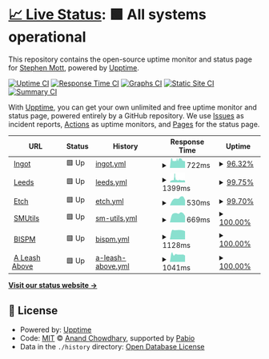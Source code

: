 # [📈 Live Status](https://stephenmott.github.io/webmonitor): <!--live status--> **🟩 All systems operational**

This repository contains the open-source uptime monitor and status page for [Stephen Mott](http://smutils.com), powered by [Upptime](https://github.com/upptime/upptime).

[![Uptime CI](https://github.com/stephenmott/webmonitor/workflows/Uptime%20CI/badge.svg)](https://github.com/stephenmott/webmonitor/actions?query=workflow%3A%22Uptime+CI%22)
[![Response Time CI](https://github.com/stephenmott/webmonitor/workflows/Response%20Time%20CI/badge.svg)](https://github.com/stephenmott/webmonitor/actions?query=workflow%3A%22Response+Time+CI%22)
[![Graphs CI](https://github.com/stephenmott/webmonitor/workflows/Graphs%20CI/badge.svg)](https://github.com/stephenmott/webmonitor/actions?query=workflow%3A%22Graphs+CI%22)
[![Static Site CI](https://github.com/stephenmott/webmonitor/workflows/Static%20Site%20CI/badge.svg)](https://github.com/stephenmott/webmonitor/actions?query=workflow%3A%22Static+Site+CI%22)
[![Summary CI](https://github.com/stephenmott/webmonitor/workflows/Summary%20CI/badge.svg)](https://github.com/stephenmott/webmonitor/actions?query=workflow%3A%22Summary+CI%22)

With [Upptime](https://upptime.js.org), you can get your own unlimited and free uptime monitor and status page, powered entirely by a GitHub repository. We use [Issues](https://github.com/stephenmott/webmonitor/issues) as incident reports, [Actions](https://github.com/stephenmott/webmonitor/actions) as uptime monitors, and [Pages](https://stephenmott.github.io/webmonitor) for the status page.

<!--start: status pages-->
<!-- This summary is generated by Upptime (https://github.com/upptime/upptime) -->
<!-- Do not edit this manually, your changes will be overwritten -->
<!-- prettier-ignore -->
| URL | Status | History | Response Time | Uptime |
| --- | ------ | ------- | ------------- | ------ |
| <img alt="" src="https://www.ingot.cloud/favicon.ico" height="13"> [Ingot](https://www.ingot.cloud/css/general.css) | 🟩 Up | [ingot.yml](https://github.com/stephenmott/webmonitor/commits/HEAD/history/ingot.yml) | <details><summary><img alt="Response time graph" src="./graphs/ingot/response-time-week.png" height="20"> 722ms</summary><br><a href="https://stephenmott.github.io/webmonitor/history/ingot"><img alt="Response time 948" src="https://img.shields.io/endpoint?url=https%3A%2F%2Fraw.githubusercontent.com%2Fstephenmott%2Fwebmonitor%2FHEAD%2Fapi%2Fingot%2Fresponse-time.json"></a><br><a href="https://stephenmott.github.io/webmonitor/history/ingot"><img alt="24-hour response time 678" src="https://img.shields.io/endpoint?url=https%3A%2F%2Fraw.githubusercontent.com%2Fstephenmott%2Fwebmonitor%2FHEAD%2Fapi%2Fingot%2Fresponse-time-day.json"></a><br><a href="https://stephenmott.github.io/webmonitor/history/ingot"><img alt="7-day response time 722" src="https://img.shields.io/endpoint?url=https%3A%2F%2Fraw.githubusercontent.com%2Fstephenmott%2Fwebmonitor%2FHEAD%2Fapi%2Fingot%2Fresponse-time-week.json"></a><br><a href="https://stephenmott.github.io/webmonitor/history/ingot"><img alt="30-day response time 702" src="https://img.shields.io/endpoint?url=https%3A%2F%2Fraw.githubusercontent.com%2Fstephenmott%2Fwebmonitor%2FHEAD%2Fapi%2Fingot%2Fresponse-time-month.json"></a><br><a href="https://stephenmott.github.io/webmonitor/history/ingot"><img alt="1-year response time 963" src="https://img.shields.io/endpoint?url=https%3A%2F%2Fraw.githubusercontent.com%2Fstephenmott%2Fwebmonitor%2FHEAD%2Fapi%2Fingot%2Fresponse-time-year.json"></a></details> | <details><summary><a href="https://stephenmott.github.io/webmonitor/history/ingot">96.32%</a></summary><a href="https://stephenmott.github.io/webmonitor/history/ingot"><img alt="All-time uptime 99.33%" src="https://img.shields.io/endpoint?url=https%3A%2F%2Fraw.githubusercontent.com%2Fstephenmott%2Fwebmonitor%2FHEAD%2Fapi%2Fingot%2Fuptime.json"></a><br><a href="https://stephenmott.github.io/webmonitor/history/ingot"><img alt="24-hour uptime 96.72%" src="https://img.shields.io/endpoint?url=https%3A%2F%2Fraw.githubusercontent.com%2Fstephenmott%2Fwebmonitor%2FHEAD%2Fapi%2Fingot%2Fuptime-day.json"></a><br><a href="https://stephenmott.github.io/webmonitor/history/ingot"><img alt="7-day uptime 96.32%" src="https://img.shields.io/endpoint?url=https%3A%2F%2Fraw.githubusercontent.com%2Fstephenmott%2Fwebmonitor%2FHEAD%2Fapi%2Fingot%2Fuptime-week.json"></a><br><a href="https://stephenmott.github.io/webmonitor/history/ingot"><img alt="30-day uptime 96.05%" src="https://img.shields.io/endpoint?url=https%3A%2F%2Fraw.githubusercontent.com%2Fstephenmott%2Fwebmonitor%2FHEAD%2Fapi%2Fingot%2Fuptime-month.json"></a><br><a href="https://stephenmott.github.io/webmonitor/history/ingot"><img alt="1-year uptime 99.29%" src="https://img.shields.io/endpoint?url=https%3A%2F%2Fraw.githubusercontent.com%2Fstephenmott%2Fwebmonitor%2FHEAD%2Fapi%2Fingot%2Fuptime-year.json"></a></details>
| <img alt="" src="http://leeds.lambtoncc.com/favicon.ico" height="13"> [Leeds](http://leeds.lambtoncc.com/index.fsscript) | 🟩 Up | [leeds.yml](https://github.com/stephenmott/webmonitor/commits/HEAD/history/leeds.yml) | <details><summary><img alt="Response time graph" src="./graphs/leeds/response-time-week.png" height="20"> 1399ms</summary><br><a href="https://stephenmott.github.io/webmonitor/history/leeds"><img alt="Response time 1542" src="https://img.shields.io/endpoint?url=https%3A%2F%2Fraw.githubusercontent.com%2Fstephenmott%2Fwebmonitor%2FHEAD%2Fapi%2Fleeds%2Fresponse-time.json"></a><br><a href="https://stephenmott.github.io/webmonitor/history/leeds"><img alt="24-hour response time 1270" src="https://img.shields.io/endpoint?url=https%3A%2F%2Fraw.githubusercontent.com%2Fstephenmott%2Fwebmonitor%2FHEAD%2Fapi%2Fleeds%2Fresponse-time-day.json"></a><br><a href="https://stephenmott.github.io/webmonitor/history/leeds"><img alt="7-day response time 1399" src="https://img.shields.io/endpoint?url=https%3A%2F%2Fraw.githubusercontent.com%2Fstephenmott%2Fwebmonitor%2FHEAD%2Fapi%2Fleeds%2Fresponse-time-week.json"></a><br><a href="https://stephenmott.github.io/webmonitor/history/leeds"><img alt="30-day response time 1542" src="https://img.shields.io/endpoint?url=https%3A%2F%2Fraw.githubusercontent.com%2Fstephenmott%2Fwebmonitor%2FHEAD%2Fapi%2Fleeds%2Fresponse-time-month.json"></a><br><a href="https://stephenmott.github.io/webmonitor/history/leeds"><img alt="1-year response time 1542" src="https://img.shields.io/endpoint?url=https%3A%2F%2Fraw.githubusercontent.com%2Fstephenmott%2Fwebmonitor%2FHEAD%2Fapi%2Fleeds%2Fresponse-time-year.json"></a></details> | <details><summary><a href="https://stephenmott.github.io/webmonitor/history/leeds">99.75%</a></summary><a href="https://stephenmott.github.io/webmonitor/history/leeds"><img alt="All-time uptime 5.39%" src="https://img.shields.io/endpoint?url=https%3A%2F%2Fraw.githubusercontent.com%2Fstephenmott%2Fwebmonitor%2FHEAD%2Fapi%2Fleeds%2Fuptime.json"></a><br><a href="https://stephenmott.github.io/webmonitor/history/leeds"><img alt="24-hour uptime 99.47%" src="https://img.shields.io/endpoint?url=https%3A%2F%2Fraw.githubusercontent.com%2Fstephenmott%2Fwebmonitor%2FHEAD%2Fapi%2Fleeds%2Fuptime-day.json"></a><br><a href="https://stephenmott.github.io/webmonitor/history/leeds"><img alt="7-day uptime 99.75%" src="https://img.shields.io/endpoint?url=https%3A%2F%2Fraw.githubusercontent.com%2Fstephenmott%2Fwebmonitor%2FHEAD%2Fapi%2Fleeds%2Fuptime-week.json"></a><br><a href="https://stephenmott.github.io/webmonitor/history/leeds"><img alt="30-day uptime 66.49%" src="https://img.shields.io/endpoint?url=https%3A%2F%2Fraw.githubusercontent.com%2Fstephenmott%2Fwebmonitor%2FHEAD%2Fapi%2Fleeds%2Fuptime-month.json"></a><br><a href="https://stephenmott.github.io/webmonitor/history/leeds"><img alt="1-year uptime 5.70%" src="https://img.shields.io/endpoint?url=https%3A%2F%2Fraw.githubusercontent.com%2Fstephenmott%2Fwebmonitor%2FHEAD%2Fapi%2Fleeds%2Fuptime-year.json"></a></details>
| <img alt="" src="https://www.etch-suits.co.uk/favicon.ico" height="13"> [Etch](https://www.etch-suits.co.uk) | 🟩 Up | [etch.yml](https://github.com/stephenmott/webmonitor/commits/HEAD/history/etch.yml) | <details><summary><img alt="Response time graph" src="./graphs/etch/response-time-week.png" height="20"> 530ms</summary><br><a href="https://stephenmott.github.io/webmonitor/history/etch"><img alt="Response time 574" src="https://img.shields.io/endpoint?url=https%3A%2F%2Fraw.githubusercontent.com%2Fstephenmott%2Fwebmonitor%2FHEAD%2Fapi%2Fetch%2Fresponse-time.json"></a><br><a href="https://stephenmott.github.io/webmonitor/history/etch"><img alt="24-hour response time 360" src="https://img.shields.io/endpoint?url=https%3A%2F%2Fraw.githubusercontent.com%2Fstephenmott%2Fwebmonitor%2FHEAD%2Fapi%2Fetch%2Fresponse-time-day.json"></a><br><a href="https://stephenmott.github.io/webmonitor/history/etch"><img alt="7-day response time 530" src="https://img.shields.io/endpoint?url=https%3A%2F%2Fraw.githubusercontent.com%2Fstephenmott%2Fwebmonitor%2FHEAD%2Fapi%2Fetch%2Fresponse-time-week.json"></a><br><a href="https://stephenmott.github.io/webmonitor/history/etch"><img alt="30-day response time 531" src="https://img.shields.io/endpoint?url=https%3A%2F%2Fraw.githubusercontent.com%2Fstephenmott%2Fwebmonitor%2FHEAD%2Fapi%2Fetch%2Fresponse-time-month.json"></a><br><a href="https://stephenmott.github.io/webmonitor/history/etch"><img alt="1-year response time 581" src="https://img.shields.io/endpoint?url=https%3A%2F%2Fraw.githubusercontent.com%2Fstephenmott%2Fwebmonitor%2FHEAD%2Fapi%2Fetch%2Fresponse-time-year.json"></a></details> | <details><summary><a href="https://stephenmott.github.io/webmonitor/history/etch">99.70%</a></summary><a href="https://stephenmott.github.io/webmonitor/history/etch"><img alt="All-time uptime 99.84%" src="https://img.shields.io/endpoint?url=https%3A%2F%2Fraw.githubusercontent.com%2Fstephenmott%2Fwebmonitor%2FHEAD%2Fapi%2Fetch%2Fuptime.json"></a><br><a href="https://stephenmott.github.io/webmonitor/history/etch"><img alt="24-hour uptime 100.00%" src="https://img.shields.io/endpoint?url=https%3A%2F%2Fraw.githubusercontent.com%2Fstephenmott%2Fwebmonitor%2FHEAD%2Fapi%2Fetch%2Fuptime-day.json"></a><br><a href="https://stephenmott.github.io/webmonitor/history/etch"><img alt="7-day uptime 99.70%" src="https://img.shields.io/endpoint?url=https%3A%2F%2Fraw.githubusercontent.com%2Fstephenmott%2Fwebmonitor%2FHEAD%2Fapi%2Fetch%2Fuptime-week.json"></a><br><a href="https://stephenmott.github.io/webmonitor/history/etch"><img alt="30-day uptime 99.74%" src="https://img.shields.io/endpoint?url=https%3A%2F%2Fraw.githubusercontent.com%2Fstephenmott%2Fwebmonitor%2FHEAD%2Fapi%2Fetch%2Fuptime-month.json"></a><br><a href="https://stephenmott.github.io/webmonitor/history/etch"><img alt="1-year uptime 99.83%" src="https://img.shields.io/endpoint?url=https%3A%2F%2Fraw.githubusercontent.com%2Fstephenmott%2Fwebmonitor%2FHEAD%2Fapi%2Fetch%2Fuptime-year.json"></a></details>
| <img alt="" src="https://www.smutils.com/favicon.ico" height="13"> [SMUtils](https://www.smutils.com) | 🟩 Up | [sm-utils.yml](https://github.com/stephenmott/webmonitor/commits/HEAD/history/sm-utils.yml) | <details><summary><img alt="Response time graph" src="./graphs/sm-utils/response-time-week.png" height="20"> 669ms</summary><br><a href="https://stephenmott.github.io/webmonitor/history/sm-utils"><img alt="Response time 865" src="https://img.shields.io/endpoint?url=https%3A%2F%2Fraw.githubusercontent.com%2Fstephenmott%2Fwebmonitor%2FHEAD%2Fapi%2Fsm-utils%2Fresponse-time.json"></a><br><a href="https://stephenmott.github.io/webmonitor/history/sm-utils"><img alt="24-hour response time 654" src="https://img.shields.io/endpoint?url=https%3A%2F%2Fraw.githubusercontent.com%2Fstephenmott%2Fwebmonitor%2FHEAD%2Fapi%2Fsm-utils%2Fresponse-time-day.json"></a><br><a href="https://stephenmott.github.io/webmonitor/history/sm-utils"><img alt="7-day response time 669" src="https://img.shields.io/endpoint?url=https%3A%2F%2Fraw.githubusercontent.com%2Fstephenmott%2Fwebmonitor%2FHEAD%2Fapi%2Fsm-utils%2Fresponse-time-week.json"></a><br><a href="https://stephenmott.github.io/webmonitor/history/sm-utils"><img alt="30-day response time 762" src="https://img.shields.io/endpoint?url=https%3A%2F%2Fraw.githubusercontent.com%2Fstephenmott%2Fwebmonitor%2FHEAD%2Fapi%2Fsm-utils%2Fresponse-time-month.json"></a><br><a href="https://stephenmott.github.io/webmonitor/history/sm-utils"><img alt="1-year response time 881" src="https://img.shields.io/endpoint?url=https%3A%2F%2Fraw.githubusercontent.com%2Fstephenmott%2Fwebmonitor%2FHEAD%2Fapi%2Fsm-utils%2Fresponse-time-year.json"></a></details> | <details><summary><a href="https://stephenmott.github.io/webmonitor/history/sm-utils">100.00%</a></summary><a href="https://stephenmott.github.io/webmonitor/history/sm-utils"><img alt="All-time uptime 99.91%" src="https://img.shields.io/endpoint?url=https%3A%2F%2Fraw.githubusercontent.com%2Fstephenmott%2Fwebmonitor%2FHEAD%2Fapi%2Fsm-utils%2Fuptime.json"></a><br><a href="https://stephenmott.github.io/webmonitor/history/sm-utils"><img alt="24-hour uptime 100.00%" src="https://img.shields.io/endpoint?url=https%3A%2F%2Fraw.githubusercontent.com%2Fstephenmott%2Fwebmonitor%2FHEAD%2Fapi%2Fsm-utils%2Fuptime-day.json"></a><br><a href="https://stephenmott.github.io/webmonitor/history/sm-utils"><img alt="7-day uptime 100.00%" src="https://img.shields.io/endpoint?url=https%3A%2F%2Fraw.githubusercontent.com%2Fstephenmott%2Fwebmonitor%2FHEAD%2Fapi%2Fsm-utils%2Fuptime-week.json"></a><br><a href="https://stephenmott.github.io/webmonitor/history/sm-utils"><img alt="30-day uptime 100.00%" src="https://img.shields.io/endpoint?url=https%3A%2F%2Fraw.githubusercontent.com%2Fstephenmott%2Fwebmonitor%2FHEAD%2Fapi%2Fsm-utils%2Fuptime-month.json"></a><br><a href="https://stephenmott.github.io/webmonitor/history/sm-utils"><img alt="1-year uptime 99.91%" src="https://img.shields.io/endpoint?url=https%3A%2F%2Fraw.githubusercontent.com%2Fstephenmott%2Fwebmonitor%2FHEAD%2Fapi%2Fsm-utils%2Fuptime-year.json"></a></details>
| <img alt="" src="https://www.bispm.co.uk/favicon.ico" height="13"> [BISPM](https://www.bispm.co.uk) | 🟩 Up | [bispm.yml](https://github.com/stephenmott/webmonitor/commits/HEAD/history/bispm.yml) | <details><summary><img alt="Response time graph" src="./graphs/bispm/response-time-week.png" height="20"> 1128ms</summary><br><a href="https://stephenmott.github.io/webmonitor/history/bispm"><img alt="Response time 987" src="https://img.shields.io/endpoint?url=https%3A%2F%2Fraw.githubusercontent.com%2Fstephenmott%2Fwebmonitor%2FHEAD%2Fapi%2Fbispm%2Fresponse-time.json"></a><br><a href="https://stephenmott.github.io/webmonitor/history/bispm"><img alt="24-hour response time 1045" src="https://img.shields.io/endpoint?url=https%3A%2F%2Fraw.githubusercontent.com%2Fstephenmott%2Fwebmonitor%2FHEAD%2Fapi%2Fbispm%2Fresponse-time-day.json"></a><br><a href="https://stephenmott.github.io/webmonitor/history/bispm"><img alt="7-day response time 1128" src="https://img.shields.io/endpoint?url=https%3A%2F%2Fraw.githubusercontent.com%2Fstephenmott%2Fwebmonitor%2FHEAD%2Fapi%2Fbispm%2Fresponse-time-week.json"></a><br><a href="https://stephenmott.github.io/webmonitor/history/bispm"><img alt="30-day response time 1056" src="https://img.shields.io/endpoint?url=https%3A%2F%2Fraw.githubusercontent.com%2Fstephenmott%2Fwebmonitor%2FHEAD%2Fapi%2Fbispm%2Fresponse-time-month.json"></a><br><a href="https://stephenmott.github.io/webmonitor/history/bispm"><img alt="1-year response time 1003" src="https://img.shields.io/endpoint?url=https%3A%2F%2Fraw.githubusercontent.com%2Fstephenmott%2Fwebmonitor%2FHEAD%2Fapi%2Fbispm%2Fresponse-time-year.json"></a></details> | <details><summary><a href="https://stephenmott.github.io/webmonitor/history/bispm">100.00%</a></summary><a href="https://stephenmott.github.io/webmonitor/history/bispm"><img alt="All-time uptime 99.91%" src="https://img.shields.io/endpoint?url=https%3A%2F%2Fraw.githubusercontent.com%2Fstephenmott%2Fwebmonitor%2FHEAD%2Fapi%2Fbispm%2Fuptime.json"></a><br><a href="https://stephenmott.github.io/webmonitor/history/bispm"><img alt="24-hour uptime 100.00%" src="https://img.shields.io/endpoint?url=https%3A%2F%2Fraw.githubusercontent.com%2Fstephenmott%2Fwebmonitor%2FHEAD%2Fapi%2Fbispm%2Fuptime-day.json"></a><br><a href="https://stephenmott.github.io/webmonitor/history/bispm"><img alt="7-day uptime 100.00%" src="https://img.shields.io/endpoint?url=https%3A%2F%2Fraw.githubusercontent.com%2Fstephenmott%2Fwebmonitor%2FHEAD%2Fapi%2Fbispm%2Fuptime-week.json"></a><br><a href="https://stephenmott.github.io/webmonitor/history/bispm"><img alt="30-day uptime 100.00%" src="https://img.shields.io/endpoint?url=https%3A%2F%2Fraw.githubusercontent.com%2Fstephenmott%2Fwebmonitor%2FHEAD%2Fapi%2Fbispm%2Fuptime-month.json"></a><br><a href="https://stephenmott.github.io/webmonitor/history/bispm"><img alt="1-year uptime 99.90%" src="https://img.shields.io/endpoint?url=https%3A%2F%2Fraw.githubusercontent.com%2Fstephenmott%2Fwebmonitor%2FHEAD%2Fapi%2Fbispm%2Fuptime-year.json"></a></details>
| <img alt="" src="https://www.aleashabove.com/favicon.ico" height="13"> [A Leash Above](https://www.aleashabove.com) | 🟩 Up | [a-leash-above.yml](https://github.com/stephenmott/webmonitor/commits/HEAD/history/a-leash-above.yml) | <details><summary><img alt="Response time graph" src="./graphs/a-leash-above/response-time-week.png" height="20"> 1041ms</summary><br><a href="https://stephenmott.github.io/webmonitor/history/a-leash-above"><img alt="Response time 1121" src="https://img.shields.io/endpoint?url=https%3A%2F%2Fraw.githubusercontent.com%2Fstephenmott%2Fwebmonitor%2FHEAD%2Fapi%2Fa-leash-above%2Fresponse-time.json"></a><br><a href="https://stephenmott.github.io/webmonitor/history/a-leash-above"><img alt="24-hour response time 969" src="https://img.shields.io/endpoint?url=https%3A%2F%2Fraw.githubusercontent.com%2Fstephenmott%2Fwebmonitor%2FHEAD%2Fapi%2Fa-leash-above%2Fresponse-time-day.json"></a><br><a href="https://stephenmott.github.io/webmonitor/history/a-leash-above"><img alt="7-day response time 1041" src="https://img.shields.io/endpoint?url=https%3A%2F%2Fraw.githubusercontent.com%2Fstephenmott%2Fwebmonitor%2FHEAD%2Fapi%2Fa-leash-above%2Fresponse-time-week.json"></a><br><a href="https://stephenmott.github.io/webmonitor/history/a-leash-above"><img alt="30-day response time 1121" src="https://img.shields.io/endpoint?url=https%3A%2F%2Fraw.githubusercontent.com%2Fstephenmott%2Fwebmonitor%2FHEAD%2Fapi%2Fa-leash-above%2Fresponse-time-month.json"></a><br><a href="https://stephenmott.github.io/webmonitor/history/a-leash-above"><img alt="1-year response time 1121" src="https://img.shields.io/endpoint?url=https%3A%2F%2Fraw.githubusercontent.com%2Fstephenmott%2Fwebmonitor%2FHEAD%2Fapi%2Fa-leash-above%2Fresponse-time-year.json"></a></details> | <details><summary><a href="https://stephenmott.github.io/webmonitor/history/a-leash-above">100.00%</a></summary><a href="https://stephenmott.github.io/webmonitor/history/a-leash-above"><img alt="All-time uptime 100.00%" src="https://img.shields.io/endpoint?url=https%3A%2F%2Fraw.githubusercontent.com%2Fstephenmott%2Fwebmonitor%2FHEAD%2Fapi%2Fa-leash-above%2Fuptime.json"></a><br><a href="https://stephenmott.github.io/webmonitor/history/a-leash-above"><img alt="24-hour uptime 100.00%" src="https://img.shields.io/endpoint?url=https%3A%2F%2Fraw.githubusercontent.com%2Fstephenmott%2Fwebmonitor%2FHEAD%2Fapi%2Fa-leash-above%2Fuptime-day.json"></a><br><a href="https://stephenmott.github.io/webmonitor/history/a-leash-above"><img alt="7-day uptime 100.00%" src="https://img.shields.io/endpoint?url=https%3A%2F%2Fraw.githubusercontent.com%2Fstephenmott%2Fwebmonitor%2FHEAD%2Fapi%2Fa-leash-above%2Fuptime-week.json"></a><br><a href="https://stephenmott.github.io/webmonitor/history/a-leash-above"><img alt="30-day uptime 100.00%" src="https://img.shields.io/endpoint?url=https%3A%2F%2Fraw.githubusercontent.com%2Fstephenmott%2Fwebmonitor%2FHEAD%2Fapi%2Fa-leash-above%2Fuptime-month.json"></a><br><a href="https://stephenmott.github.io/webmonitor/history/a-leash-above"><img alt="1-year uptime 100.00%" src="https://img.shields.io/endpoint?url=https%3A%2F%2Fraw.githubusercontent.com%2Fstephenmott%2Fwebmonitor%2FHEAD%2Fapi%2Fa-leash-above%2Fuptime-year.json"></a></details>

<!--end: status pages-->

[**Visit our status website →**](https://stephenmott.github.io/webmonitor)

## 📄 License

- Powered by: [Upptime](https://github.com/upptime/upptime)
- Code: [MIT](./LICENSE) © [Anand Chowdhary](https://anandchowdhary.com), supported by [Pabio](https://pabio.com)
- Data in the `./history` directory: [Open Database License](https://opendatacommons.org/licenses/odbl/1-0/)
